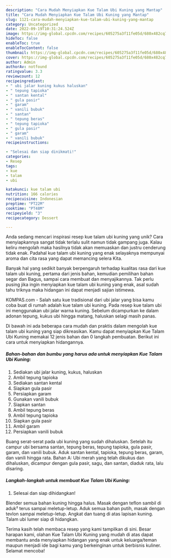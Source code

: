 ```yaml
---
description: "Cara Mudah Menyiapkan Kue Talam Ubi Kuning yang Mantap"
title: "Cara Mudah Menyiapkan Kue Talam Ubi Kuning yang Mantap"
slug: 1121-cara-mudah-menyiapkan-kue-talam-ubi-kuning-yang-mantap
category: Uncategorized
date: 2022-09-19T10:31:24.524Z
image: https://img-global.cpcdn.com/recipes/605275a3f11fe05d/680x482cq70/kue-talam-ubi-kuning-foto-resep-utama.jpg
hideToc: false
enableToc: true
enableTocContent: false
thumbnail: https://img-global.cpcdn.com/recipes/605275a3f11fe05d/680x482cq70/kue-talam-ubi-kuning-foto-resep-utama.jpg
cover: https://img-global.cpcdn.com/recipes/605275a3f11fe05d/680x482cq70/kue-talam-ubi-kuning-foto-resep-utama.jpg
author: Admin
authorAv: notfound
ratingvalue: 3.3
reviewcount: 12
recipeingredient:
- " ubi jalar kuning kukus haluskan"
- " tepung tapioka"
- " santan kental"
- " gula pasir"
- " garam"
- " vanili bubuk"
- " santan"
- " tepung beras"
- " tepung tapioka"
- " gula pasir"
- " garam"
- " vanili bubuk"
recipeinstructions:

- "Selesai dan siap dinikmati!"
categories:
- Resep
tags:
- kue
- talam
- ubi

katakunci: kue talam ubi 
nutrition: 166 calories
recipecuisine: Indonesian
preptime: "PT22M"
cooktime: "PT48M"
recipeyield: "3"
recipecategory: Dessert

---
```





Anda sedang mencari inspirasi resep kue talam ubi kuning yang unik? Cara menyiapkannya sangat tidak terlalu sulit namun tidak gampang juga. Kalau keliru mengolah maka hasilnya tidak akan memuaskan dan justru cenderung tidak enak. Padahal kue talam ubi kuning yang enak selayaknya mempunyai aroma dan cita rasa yang dapat memancing selera Kita.





Banyak hal yang sedikit banyak berpengaruh terhadap kualitas rasa dari kue talam ubi kuning, pertama dari jenis bahan, kemudian pemilihan bahan segar dan Bagus, sampai cara membuat dan menyajikannya. Tak perlu pusing jika ingin menyiapkan kue talam ubi kuning yang enak,      asal sudah tahu triknya maka hidangan ini dapat menjadi sajian istimewa.














KOMPAS.com - Salah satu kue tradisional dari ubi jalar yang bisa kamu coba buat di rumah adalah kue talam ubi kuning. Pada resep kue talam ubi ini menggunakan ubi jalar warna kuning. Sebelum dicampurkan ke dalam adonan tepung, kukus ubi hingga matang, haluskan selagi masih panas.






Di bawah ini ada beberapa cara mudah dan praktis dalam mengolah kue talam ubi kuning yang siap dikreasikan. Kamu dapat menyiapkan Kue Talam Ubi Kuning memakai 12 jenis bahan dan 0 langkah pembuatan. Berikut ini cara untuk menyiapkan hidangannya.

<!--inarticleads1-->

##### Bahan-bahan dan bumbu yang harus ada untuk menyiapkan Kue Talam Ubi Kuning:

1. Sediakan  ubi jalar kuning, kukus, haluskan
1. Ambil  tepung tapioka
1. Sediakan  santan kental
1. Siapkan  gula pasir
1. Persiapkan  garam
1. Gunakan  vanili bubuk
1. Siapkan  santan
1. Ambil  tepung beras
1. Ambil  tepung tapioka
1. Siapkan  gula pasir
1. Ambil  garam
1. Persiapkan  vanili bubuk


Buang serat-serat pada ubi kuning yang sudah dihaluskan. Setelah itu campur ubi bersama santan, tepung beras, tepung tapioka, gula pasir, garam, dan vanili bubuk. Aduk santan kental, tapioka, tepung beras, garam, dan vanili hingga rata. Bahan A: Ubi merah yang telah dikukus dan dihaluskan, dicampur dengan gula pasir, sagu, dan santan, diaduk rata, lalu disaring. 

<!--inarticleads2-->

##### Langkah-langkah untuk membuat Kue Talam Ubi Kuning:


1. Selesai dan siap dihidangkan!

Blender semua bahan kuning hingga halus. Masak dengan teflon sambil di aduk² terus sampai meletup-letup. Aduk semua bahan putih, masak dengan tevlon sampai meletup-letup. Angkat dan tuang di atas lapisan kuning. Talam ubi lumer siap di hidangkan. 

Terima kasih telah membaca resep yang kami tampilkan di sini. Besar harapan kami, olahan Kue Talam Ubi Kuning yang mudah di atas dapat membantu anda menyiapkan hidangan yang enak untuk keluarga/teman maupun menjadi ide bagi kamu yang berkeinginan untuk berbisnis kuliner. Selamat mencoba!
